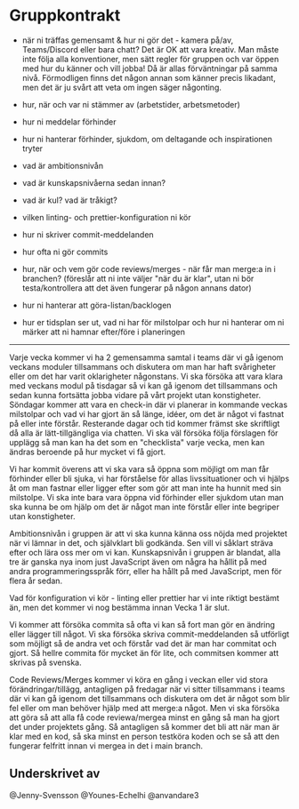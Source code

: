 # Gruppkontrakt
- när ni träffas gemensamt & hur ni gör det - kamera på/av, Teams/Discord eller bara chatt? Det är OK att vara kreativ. Man måste inte följa alla konventioner, men sätt regler för gruppen och var öppen med hur du känner och vill jobba! Då är allas förväntningar på samma nivå. Förmodligen finns det någon annan som känner precis likadant, men det är ju svårt att veta om ingen säger någonting.

- hur, när och var ni stämmer av (arbetstider, arbetsmetoder)

- hur ni meddelar förhinder

- hur ni hanterar förhinder, sjukdom, om deltagande och inspirationen tryter

- vad är ambitionsnivån

- vad är kunskapsnivåerna sedan innan?

- vad är kul? vad är tråkigt?

- vilken linting- och prettier-konfiguration ni kör

- hur ni skriver commit-meddelanden

- hur ofta ni gör commits

- hur, när och vem gör code reviews/merges - när får man merge:a in i branchen? (föreslår att ni inte väljer "när du är klar", utan ni bör testa/kontrollera att det även fungerar på någon annans dator)

- hur ni hanterar att göra-listan/backlogen

- hur er tidsplan ser ut, vad ni har för milstolpar och hur ni hanterar om ni märker att ni hamnar efter/före i planeringen

-----------------------------------------------------------

Varje vecka kommer vi ha 2 gemensamma samtal i teams där vi gå igenom veckans moduler tillsammans och diskutera om man har haft svårigheter eller om det har varit oklarigheter någonstans. Vi ska försöka att vara klara med veckans modul på tisdagar så vi kan gå igenom det tillsammans och sedan kunna fortsätta jobba vidare på vårt projekt utan konstigheter. Söndagar kommer att vara en check-in där vi planerar in kommande veckas milstolpar och vad vi har gjort än så länge, idéer, om det är något vi fastnat på eller inte förstår. Resterande dagar och tid kommer främst ske skriftligt då alla är lätt-tillgängliga via chatten. Vi ska väl försöka följa förslagen för upplägg så man kan ha det som en "checklista" varje vecka, men kan ändras beroende på hur mycket vi få gjort.

Vi har kommit överens att vi ska vara så öppna som möjligt om man får förhinder eller bli sjuka, vi har förståelse för allas livssituationer och vi hjälps åt om man fastnar eller ligger efter som gör att man inte ha hunnit med sin milstolpe. Vi ska inte bara vara öppna vid förhinder eller sjukdom utan man ska kunna be om hjälp om det är något man inte förstår eller inte begriper utan konstigheter.

Ambitionsnivån i gruppen är att vi ska kunna känna oss nöjda med projektet när vi lämnar in det, och självklart bli godkända. Sen vill vi såklart sträva efter och lära oss mer om vi kan. Kunskapsnivån i gruppen är blandat, alla tre är ganska nya inom just JavaScript även om några ha hållit på med andra programmeringsspråk förr, eller ha hållt på med JavaScript, men för flera år sedan. 

Vad för konfiguration vi kör - linting eller prettier har vi inte riktigt bestämt än, men det kommer vi nog bestämma innan Vecka 1 är slut.

Vi kommer att försöka commita så ofta vi kan så fort man gör en ändring eller lägger till något. Vi ska försöka skriva commit-meddelanden så utförligt som möjligt så de andra vet och förstår vad det är man har commitat och gjort. Så hellre commita för mycket än för lite, och commitsen kommer att skrivas på svenska.

Code Reviews/Merges kommer vi köra en gång i veckan eller vid stora förändringar/tillägg, antagligen på fredagar när vi sitter tillsammans i teams där vi kan gå igenom det tillsammans och diskutera om det är något som blir fel eller om man behöver hjälp med att merge:a något. Men vi ska försöka att göra så att alla få code reviewa/mergea minst en gång så man ha gjort det under projektets gång. Så antagligen så kommer det bli att när man är klar med en kod, så ska minst en person testköra koden och se så att den fungerar felfritt innan vi mergea in det i main branch.

## Underskrivet av
@Jenny-Svensson
@Younes-Echelhi
@anvandare3